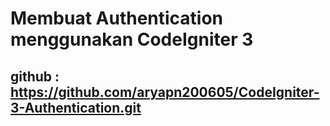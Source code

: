 # Membuat Authentication menggunakan CodeIgniter 3

## github : https://github.com/aryapn200605/CodeIgniter-3-Authentication.git